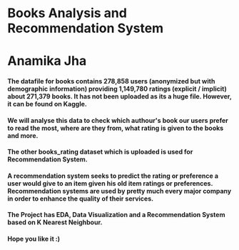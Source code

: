 # Books Analysis and Recommendation System
# Anamika Jha


#### The datafile for books contains 278,858 users (anonymized but with demographic information) providing 1,149,780 ratings (explicit / implicit) about 271,379 books. It has not been uploaded as its a huge file. However, it can be found on Kaggle.
#### We will analyse this data to check which authour's book our users prefer to read the most, where are they from, what rating is given to the books and more.
#### The other books_rating dataset which is uploaded is used for Recommendation System.
#### A recommendation system seeks to predict the rating or preference a user would give to an item given his old item ratings or preferences. Recommendation systems are used by pretty much every major company in order to enhance the quality of their services.
#### The Project has EDA, Data Visualization and a Recommendation System based on K Nearest Neighbour.
#### Hope you like it :)

